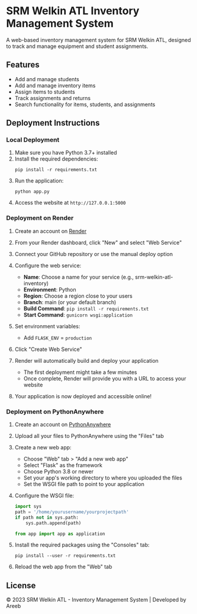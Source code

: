# SRM Welkin ATL Inventory Management System

A web-based inventory management system for SRM Welkin ATL, designed to track and manage equipment and student assignments.

## Features

- Add and manage students
- Add and manage inventory items 
- Assign items to students
- Track assignments and returns
- Search functionality for items, students, and assignments

## Deployment Instructions

### Local Deployment

1. Make sure you have Python 3.7+ installed
2. Install the required dependencies:
   ```
   pip install -r requirements.txt
   ```
3. Run the application:
   ```
   python app.py
   ```
4. Access the website at `http://127.0.0.1:5000`

### Deployment on Render

1. Create an account on [Render](https://render.com/)

2. From your Render dashboard, click "New" and select "Web Service"

3. Connect your GitHub repository or use the manual deploy option

4. Configure the web service:
   - **Name**: Choose a name for your service (e.g., srm-welkin-atl-inventory)
   - **Environment**: Python
   - **Region**: Choose a region close to your users
   - **Branch**: main (or your default branch)
   - **Build Command**: `pip install -r requirements.txt`
   - **Start Command**: `gunicorn wsgi:application`

5. Set environment variables:
   - Add `FLASK_ENV` = `production`

6. Click "Create Web Service"

7. Render will automatically build and deploy your application
   - The first deployment might take a few minutes
   - Once complete, Render will provide you with a URL to access your website

8. Your application is now deployed and accessible online!

### Deployment on PythonAnywhere

1. Create an account on [PythonAnywhere](https://www.pythonanywhere.com/)
2. Upload all your files to PythonAnywhere using the "Files" tab
3. Create a new web app:
   - Choose "Web" tab > "Add a new web app"
   - Select "Flask" as the framework
   - Choose Python 3.8 or newer
   - Set your app's working directory to where you uploaded the files
   - Set the WSGI file path to point to your application

4. Configure the WSGI file:
   ```python
   import sys
   path = '/home/yourusername/yourprojectpath'
   if path not in sys.path:
       sys.path.append(path)
   
   from app import app as application
   ```

5. Install the required packages using the "Consoles" tab:
   ```
   pip install --user -r requirements.txt
   ```

6. Reload the web app from the "Web" tab

## License

&copy; 2023 SRM Welkin ATL - Inventory Management System | Developed by Areeb 